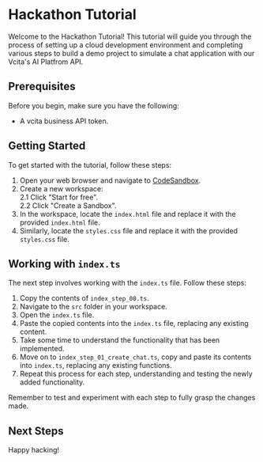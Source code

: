 # Hackathon Tutorial

Welcome to the Hackathon Tutorial! This tutorial will guide you through the process of setting up a cloud development environment and completing various steps to build a demo project to simulate a chat application with our Vcita's AI Platfrom API.

## Prerequisites

Before you begin, make sure you have the following:

- A vcita business API token.

## Getting Started

To get started with the tutorial, follow these steps:

1. Open your web browser and navigate to [CodeSandbox](https://codesandbox.io/).
2. Create a new workspace:  
  2.1 Click "Start for free".  
  2.2 Click "Create a Sandbox".   
3. In the workspace, locate the `index.html` file and replace it with the provided `index.html` file.
4. Similarly, locate the `styles.css` file and replace it with the provided `styles.css` file.

## Working with `index.ts`

The next step involves working with the `index.ts` file. Follow these steps:

1. Copy the contents of `index_step_00.ts`.
2. Navigate to the `src` folder in your workspace.
3. Open the `index.ts` file.
4. Paste the copied contents into the `index.ts` file, replacing any existing content.
5. Take some time to understand the functionality that has been implemented.
6. Move on to `index_step_01_create_chat.ts`, copy and paste its contents into `index.ts`, replacing any existing functions.
7. Repeat this process for each step, understanding and testing the newly added functionality.

Remember to test and experiment with each step to fully grasp the changes made.

## Next Steps

Happy hacking!
